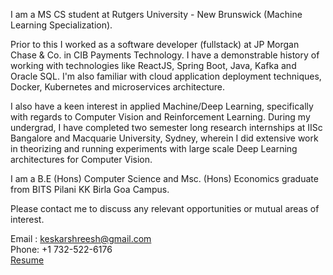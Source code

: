 I am a MS CS student at Rutgers University - New Brunswick (Machine Learning Specialization).

Prior to this I worked as a software developer (fullstack) at JP Morgan Chase & Co. in CIB Payments Technology. I have a demonstrable history of working with technologies like ReactJS, Spring Boot, Java, Kafka and Oracle SQL. I'm also familiar with cloud application deployment techniques, Docker, Kubernetes and microservices architecture.

I also have a keen interest in applied Machine/Deep Learning, specifically with regards to Computer Vision and Reinforcement Learning. During my undergrad, I have completed two semester long research internships at IISc Bangalore and Macquarie University, Sydney, wherein I did extensive work in theorizing and running experiments with large scale Deep Learning architectures for Computer Vision.

I am a B.E (Hons) Computer Science and Msc. (Hons) Economics graduate from BITS Pilani KK Birla Goa Campus.

Please contact me to discuss any relevant opportunities or mutual areas of interest.

Email : keskarshreesh@gmail.com <br />
Phone: +1 732-522-6176 <br />
<a href="https://drive.google.com/file/d/1m-E9_s_vr7D9Dwp5CD53vjyBdTZWks8p/view?usp=sharing" target="_blank" rel="noopener noreferrer">Resume</a>
